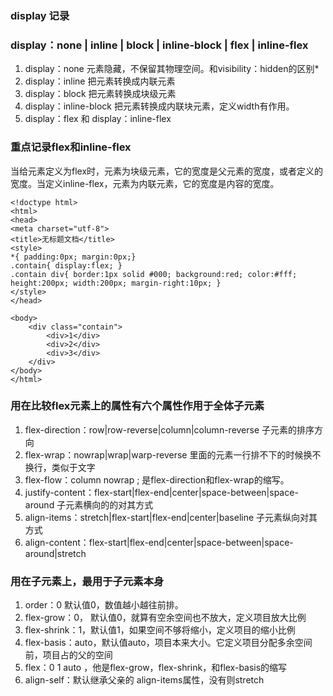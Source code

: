 ### display 记录
### display：none | inline | block | inline-block | flex | inline-flex 

1. display：none 元素隐藏，不保留其物理空间。和visibility：hidden的区别*
2. display：inline 把元素转换成内联元素
3. display：block 把元素转换成块级元素
4. display：inline-block  把元素转换成内联块元素，定义width有作用。
5. display：flex 和 display：inline-flex 

### 重点记录flex和inline-flex
当给元素定义为flex时，元素为块级元素，它的宽度是父元素的宽度，或者定义的宽度。当定义inline-flex，元素为内联元素，它的宽度是内容的宽度。
```
<!doctype html>
<html>
<head>
<meta charset="utf-8">
<title>无标题文档</title>
<style>
*{ padding:0px; margin:0px;}
.contain{ display:flex; }
.contain div{ border:1px solid #000; background:red; color:#fff; height:200px; width:200px; margin-right:10px; }
</style>
</head>

<body>
	<div class="contain">
    	<div>1</div>
        <div>2</div>
        <div>3</div>
    </div>
</body>
</html>
```

### 用在比较flex元素上的属性有六个属性作用于全体子元素
1. flex-direction：row|row-reverse|column|column-reverse  子元素的排序方向
2. flex-wrap：nowrap|wrap|warp-reverse   里面的元素一行排不下的时候换不换行，类似于文字
3. flex-flow：column nowrap ; 是flex-direction和flex-wrap的缩写。
4. justify-content：flex-start|flex-end|center|space-between|space-around   子元素横向的的对其方式
5. align-items：stretch|flex-start|flex-end|center|baseline 子元素纵向对其方式
6. align-content：flex-start|flex-end|center|space-between|space-around|stretch

### 用在子元素上，最用于子元素本身
1. order：0 默认值0，数值越小越往前排。
2. flex-grow：0， 默认值0，就算有空余空间也不放大，定义项目放大比例
3. flex-shrink：1，默认值1，如果空间不够将缩小，定义项目的缩小比例
4. flex-basis：auto，默认值auto，项目本来大小。它定义项目分配多余空间前，项目占的父的空间
5. flex：0 1 auto ，他是flex-grow，flex-shrink，和flex-basis的缩写
6. align-self：默认继承父亲的 align-items属性，没有则stretch



